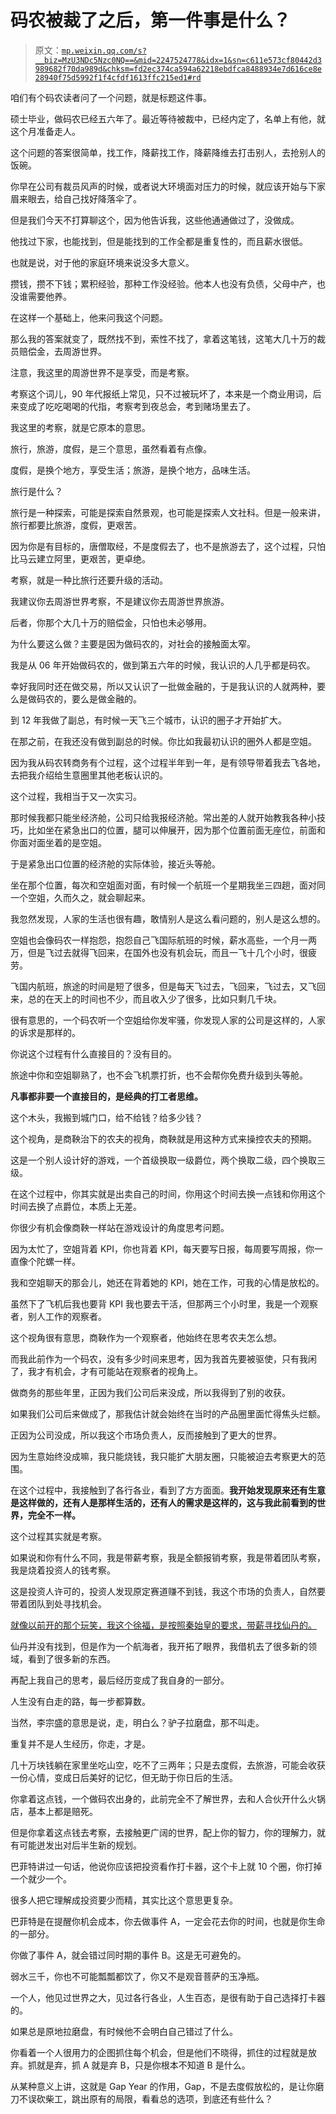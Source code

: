 # 码农被裁了之后，第一件事是什么？

> 原文：[`mp.weixin.qq.com/s?__biz=MzU3NDc5Nzc0NQ==&mid=2247524778&idx=1&sn=c611e573cf80442d3989682f70da989d&chksm=fd2ec374ca594a62218ebdfca8488934e7d616ce8e28940f75d5992f1f4cfdf1613ffc215ed1#rd`](http://mp.weixin.qq.com/s?__biz=MzU3NDc5Nzc0NQ==&mid=2247524778&idx=1&sn=c611e573cf80442d3989682f70da989d&chksm=fd2ec374ca594a62218ebdfca8488934e7d616ce8e28940f75d5992f1f4cfdf1613ffc215ed1#rd)

咱们有个码农读者问了一个问题，就是标题这件事。

硕士毕业，做码农已经五六年了。最近等待被裁中，已经内定了，名单上有他，就这个月准备走人。

这个问题的答案很简单，找工作，降薪找工作，降薪降维去打击别人，去抢别人的饭碗。

你早在公司有裁员风声的时候，或者说大环境面对压力的时候，就应该开始与下家眉来眼去，给自己找好降落伞了。

但是我们今天不打算聊这个，因为他告诉我，这些他通通做过了，没做成。

他找过下家，也能找到，但是能找到的工作全都是重复性的，而且薪水很低。

也就是说，对于他的家庭环境来说没多大意义。

攒钱，攒不下钱；累积经验，那种工作没经验。他本人也没有负债，父母中产，也没谁需要他养。

在这样一个基础上，他来问我这个问题。

那么我的答案就变了，既然找不到，索性不找了，拿着这笔钱，这笔大几十万的裁员赔偿金，去周游世界。

注意，我这里的周游世界不是享受，而是考察。

考察这个词儿，90 年代报纸上常见，只不过被玩坏了，本来是一个商业用词，后来变成了吃吃喝喝的代指，考察考到夜总会，考到赌场里去了。

我这里的考察，就是它原本的意思。

旅行，旅游，度假，是三个意思，虽然看着有点像。

度假，是换个地方，享受生活；旅游，是换个地方，品味生活。

旅行是什么？

旅行是一种探索，可能是探索自然景观，也可能是探索人文社科。但是一般来讲，旅行都要比旅游，度假，更艰苦。

因为你是有目标的，唐僧取经，不是度假去了，也不是旅游去了，这个过程，只怕比马云建立阿里，更艰苦，更卓绝。

考察，就是一种比旅行还要升级的活动。

我建议你去周游世界考察，不是建议你去周游世界旅游。

后者，你那个大几十万的赔偿金，只怕也未必够用。

为什么要这么做？主要是因为做码农的，对社会的接触面太窄。

我是从 06 年开始做码农的，做到第五六年的时候，我认识的人几乎都是码农。

幸好我同时还在做交易，所以又认识了一批做金融的，于是我认识的人就两种，要么是做码农的，要么是做金融的。

到 12 年我做了副总，有时候一天飞三个城市，认识的圈子才开始扩大。

在那之前，在我还没有做到副总的时候。你比如我最初认识的圈外人都是空姐。

因为我从码农转商务有个过程，这个过程半年到一年，是有领导带着我去飞各地，去把我介绍给生意圈里其他老板认识的。

这个过程，我相当于又一次实习。

那时候我都只能坐经济舱，公司只给我报经济舱。常出差的人就开始教我各种小技巧，比如坐在紧急出口的位置，腿可以伸展开，因为那个位置前面无座位，前面和你面对面坐着的是空姐。

于是紧急出口位置的经济舱的实际体验，接近头等舱。

坐在那个位置，每次和空姐面对面，有时候一个航班一个星期我坐三四趟，面对同一个空姐，久而久之，就会聊起来。

我忽然发现，人家的生活也很有趣，敢情别人是这么看问题的，别人是这么想的。

空姐也会像码农一样抱怨，抱怨自己飞国际航班的时候，薪水高些，一个月一两万，但是飞过去就得飞回来，在国外也没有机会玩，而且一飞十几个小时，很疲劳。

飞国内航班，旅途的时间是短了很多，但是每天飞过去，飞回来，飞过去，又飞回来，总的在天上的时间也不少，而且收入少了很多，比如只剩几千块。

很有意思的，一个码农听一个空姐给你发牢骚，你发现人家的公司是这样的，人家的诉求是那样的。

你说这个过程有什么直接目的？没有目的。

旅途中你和空姐聊熟了，也不会飞机票打折，也不会帮你免费升级到头等舱。

**凡事都非要一个直接目的，是经典的打工者思维。**

这个木头，我搬到城门口，给不给钱？给多少钱？

这个视角，是商鞅治下的农夫的视角，商鞅就是用这种方式来操控农夫的预期。

这是一个别人设计好的游戏，一个首级换取一级爵位，两个换取二级，四个换取三级。

在这个过程中，你其实就是出卖自己的时间，你用这个时间去换一点钱和你用这个时间去换了点爵位，本质上无差。

你很少有机会像商鞅一样站在游戏设计的角度思考问题。

因为太忙了，空姐背着 KPI，你也背着 KPI，每天要写日报，每周要写周报，你一直像个陀螺一样。

我和空姐聊天的那会儿，她还在背着她的 KPI，她在工作，可我的心情是放松的。

虽然下了飞机后我也要背 KPI 我也要去干活，但那两三个小时里，我是一个观察者，别人工作的观察者。

这个视角很有意思，商鞅作为一个观察者，他始终在思考农夫怎么想。

而我此前作为一个码农，没有多少时间来思考，因为我首先要被驱使，只有我闲了，我才有机会，才有可能站在观察者的视角上。

做商务的那些年里，正因为我们公司后来没成，所以我得到了别的收获。

如果我们公司后来做成了，那我估计就会始终在当时的产品圈里面忙得焦头烂额。

正因为公司没成，所以我这个市场负责人，反而接触到了更大的世界。

因为生意始终没成嘛，我只能烧钱，我只能扩大朋友圈，只能被迫去考察更大的范围。

在这个过程中，我接触到了各行各业，看到了方方面面。**我开始发现原来还有生意是这样做的，还有人是那样生活的，还有人的需求是这样的，这与我此前看到的世界，完全不一样。**

这个过程其实就是考察。

如果说和你有什么不同，我是带薪考察，我是全额报销考察，我是带着团队考察，我是烧着投资人的钱考察。

这是投资人许可的，投资人发现原定赛道赚不到钱，我这个市场的负责人，自然要带着团队到处寻找机会。

[就像以前开的那个玩笑，我这个徐福，是按照秦始皇的要求，带薪寻找仙丹的。](http://mp.weixin.qq.com/s?__biz=MzU0MjYwNDU2Mw==&mid=2247511248&idx=1&sn=d986548eadfd14c20f7dcc9607a5bf40&chksm=fb1ac0accc6d49ba0591496f1de600fab724a58358fe231f1e330e274ea52963e819c30e6a05&scene=21#wechat_redirect) 

仙丹并没有找到，但是作为一个航海者，我开拓了眼界，我借机去了很多新的领域，看到了很多新的东西。

再配上我自己的思考，最后经历变成了我自身的一部分。

人生没有白走的路，每一步都算数。

当然，李宗盛的意思是说，走，明白么？驴子拉磨盘，那不叫走。

重复并不是人生经历，你走，才是。

几十万块钱躺在家里坐吃山空，吃不了三两年；只是去度假，去旅游，可能会收获一份心情，变成日后美好的记忆，但无助于你日后的生活。

你拿着这点钱，一个做码农出身的，此前完全不了解世界，去和人合伙开什么火锅店，基本上都是赔死。

但是你拿着这点钱去考察，去接触更广阔的世界，配上你的智力，你的理解力，就有可能迸发出对后半生新的规划。

巴菲特讲过一句话，他说你应该把投资看作打卡器，这个卡上就 10 个圈，你打掉一个就少一个。

很多人把它理解成投资要少而精，其实比这个意思更复杂。

巴菲特是在提醒你机会成本，你去做事件 A，一定会花去你的时间，也就是你生命的一部分。

你做了事件 A，就会错过同时期的事件 B。这是无可避免的。

弱水三千，你也不可能瓢瓢都饮了，你又不是观音菩萨的玉净瓶。

一个人，他见过世界之大，见过各行各业，人生百态，是很有助于自己选择打卡器的。 

如果总是原地拉磨盘，有时候他不会明白自己错过了什么。 

你看着一个人很用力的企图抓住每个机会，但是他们不晓得，抓住的过程就是放弃。抓就是弃，抓 A 就是弃 B，只是你根本不知道 B 是什么。

从某种意义上讲，这就是 Gap Year 的作用，Gap，不是去度假放松的，是让你磨刀不误砍柴工，跳出原有的局限，看看总的选项，到底还有些什么？